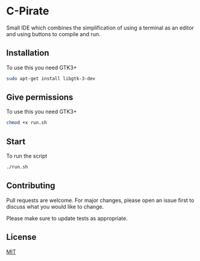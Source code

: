# C-Pirate

Small IDE which combines the simplification of using a terminal as an editor and using buttons to compile and run.

## Installation
To use this you need GTK3+

```bash
sudo apt-get install libgtk-3-dev
```

## Give permissions
To use this you need GTK3+

```bash
chmod +x run.sh
```


## Start
To run the script

```bash
./run.sh
```


## Contributing
Pull requests are welcome. For major changes, please open an issue first to discuss what you would like to change.

Please make sure to update tests as appropriate.

## License
[MIT](https://choosealicense.com/licenses/mit/)
